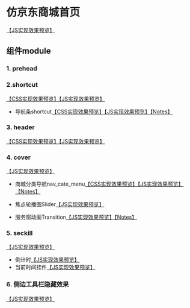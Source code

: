 # 仿京东商城首页
[【JS实现效果预览】](https://baoyuzhang.github.io/JD.COM/JD.COM/index.html)

## 组件module
### 1. prehead

### 2.shortcut
[【CSS实现效果预览】](https://baoyuzhang.github.io/JD.COM/module/shortcut/shortcut_css.html)[【JS实现效果预览】](https://baoyuzhang.github.io/JD.COM/module/shortcut/shortcut.html)
- 导航条shortcut[【CSS实现效果预览】](https://baoyuzhang.github.io/JD.COM/module/shortcut/shortcut_css.html)[【JS实现效果预览】](https://baoyuzhang.github.io/JD.COM/module/shortcut/shortcut.html)[【Notes】](https://github.com/baoyuzhang/JD.COM/tree/master/module/shortcut)

### 3. header
[【CSS实现效果预览】](https://baoyuzhang.github.io/JD.COM/module/header/header_css.html)[【JS实现效果预览】](https://baoyuzhang.github.io/JD.COM/module/header/header.html)

### 4. cover
[【JS实现效果预览】](https://baoyuzhang.github.io/JD.COM/module/cover/cover.html)
- 商城分类导航nav_cate_menu[【CSS实现效果预览】](https://baoyuzhang.github.io/JD.COM/module/NavCateMenu/nav_cate_menu_css.html)[【JS实现效果预览】](https://baoyuzhang.github.io/JD.COM/module/NavCateMenu/nav_cate_menu.html)[【Notes】](https://github.com/baoyuzhang/JD.COM/tree/master/module/NavCateMenu)

- 焦点轮播图Slider[【JS实现效果预览】](https://baoyuzhang.github.io/JD.COM/module/Slider/slider.html)

- 服务窗动画Transition[【JS实现效果预览】](https://baoyuzhang.github.io/JD.COM/module/Transition/Transition.html)[【Notes】](https://github.com/baoyuzhang/JD.COM/tree/master/module/Transition)

### 5. seckill
[【JS实现效果预览】](https://baoyuzhang.github.io/JD.COM/module/seckill/seckill.html)
- 倒计时[【JS实现效果预览】](https://baoyuzhang.github.io/JD.COM/module/DateAndTime/CountDown.html)
- 当前时间挂件[【JS实现效果预览】](https://baoyuzhang.github.io/JD.COM/module/DateAndTime/CurDate.html)

### 6. 侧边工具栏隐藏效果
[【JS实现效果预览】](https://baoyuzhang.github.io/JD.COM/module/globalToolbar/globalToolbar.html)
